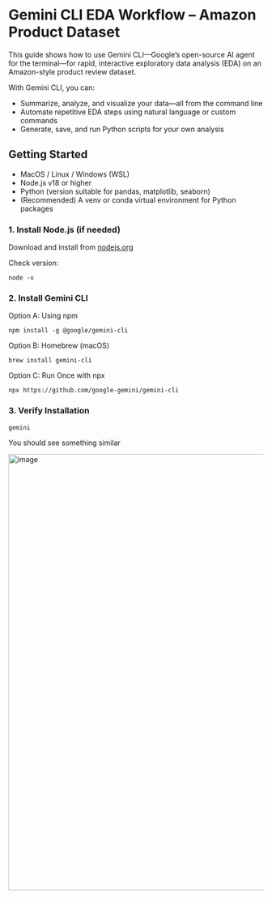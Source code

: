 # Gemini CLI EDA Workflow – Amazon Product Dataset

This guide shows how to use Gemini CLI—Google’s open-source AI agent for the terminal—for rapid, interactive exploratory data analysis (EDA) on an Amazon-style product review dataset.

With Gemini CLI, you can:

- Summarize, analyze, and visualize your data—all from the command line
- Automate repetitive EDA steps using natural language or custom commands
- Generate, save, and run Python scripts for your own analysis

## Getting Started

- MacOS / Linux / Windows (WSL)
- Node.js v18 or higher
- Python (version suitable for pandas, matplotlib, seaborn)
- (Recommended) A venv or conda virtual environment for Python packages

### 1. Install Node.js (if needed)

Download and install from [nodejs.org](https://nodejs.org/en)

Check version:

```
node -v
```

### 2. Install Gemini CLI

Option A: Using npm
```
npm install -g @google/gemini-cli
```

Option B: Homebrew (macOS)
```
brew install gemini-cli
```

Option C: Run Once with npx
```
npx https://github.com/google-gemini/gemini-cli
```

### 3. Verify Installation
```
gemini
```

You should see something similar

<img width="1512" height="861" alt="image" src="https://github.com/user-attachments/assets/c6298c62-51e6-4237-b5bc-593b36e7231d" />



